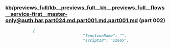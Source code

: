 ### kb/previews_full/kb__previews_full__kb__previews_full__flows__service-first__master-only@auth.har.part024.md.part001.md.part001.md (part 002)

```md
            {
                                  "functionName": "",
                                  "scriptId": "12665",

```

```
